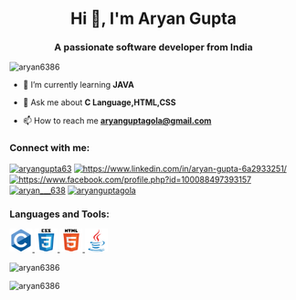 <h1 align="center">Hi 👋, I'm Aryan Gupta</h1>
<h3 align="center">A passionate software developer from India</h3>

<p align="left"> <img src="https://komarev.com/ghpvc/?username=aryan6386&label=Profile%20views&color=0e75b6&style=flat" alt="aryan6386" /> </p>

- 🌱 I’m currently learning **JAVA**

- 💬 Ask me about **C Language,HTML,CSS**

- 📫 How to reach me **aryanguptagola@gmail.com**

<h3 align="left">Connect with me:</h3>
<p align="left">
<a href="https://twitter.com/aryangupta63" target="blank"><img align="center" src="https://raw.githubusercontent.com/rahuldkjain/github-profile-readme-generator/master/src/images/icons/Social/twitter.svg" alt="aryangupta63" height="30" width="40" /></a>
<a href="https://linkedin.com/in/https://www.linkedin.com/in/aryan-gupta-6a2933251/" target="blank"><img align="center" src="https://raw.githubusercontent.com/rahuldkjain/github-profile-readme-generator/master/src/images/icons/Social/linked-in-alt.svg" alt="https://www.linkedin.com/in/aryan-gupta-6a2933251/" height="30" width="40" /></a>
<a href="https://fb.com/https://www.facebook.com/profile.php?id=100088497393157" target="blank"><img align="center" src="https://raw.githubusercontent.com/rahuldkjain/github-profile-readme-generator/master/src/images/icons/Social/facebook.svg" alt="https://www.facebook.com/profile.php?id=100088497393157" height="30" width="40" /></a>
<a href="https://instagram.com/aryan___638" target="blank"><img align="center" src="https://raw.githubusercontent.com/rahuldkjain/github-profile-readme-generator/master/src/images/icons/Social/instagram.svg" alt="aryan___638" height="30" width="40" /></a>
<a href="https://www.hackerrank.com/aryanguptagola" target="blank"><img align="center" src="https://raw.githubusercontent.com/rahuldkjain/github-profile-readme-generator/master/src/images/icons/Social/hackerrank.svg" alt="aryanguptagola" height="30" width="40" /></a>
</p>

<h3 align="left">Languages and Tools:</h3>
<p align="left"> <a href="https://www.cprogramming.com/" target="_blank" rel="noreferrer"> <img src="https://raw.githubusercontent.com/devicons/devicon/master/icons/c/c-original.svg" alt="c" width="40" height="40"/> </a> <a href="https://www.w3schools.com/css/" target="_blank" rel="noreferrer"> <img src="https://raw.githubusercontent.com/devicons/devicon/master/icons/css3/css3-original-wordmark.svg" alt="css3" width="40" height="40"/> </a> <a href="https://www.w3.org/html/" target="_blank" rel="noreferrer"> <img src="https://raw.githubusercontent.com/devicons/devicon/master/icons/html5/html5-original-wordmark.svg" alt="html5" width="40" height="40"/> </a> <a href="https://www.java.com" target="_blank" rel="noreferrer"> <img src="https://raw.githubusercontent.com/devicons/devicon/master/icons/java/java-original.svg" alt="java" width="40" height="40"/> </a> </p>

<p><img align="center" src="https://github-readme-stats.vercel.app/api/top-langs?username=aryan6386&show_icons=true&locale=en&layout=compact" alt="aryan6386" /></p>

<p><img align="center" src="https://github-readme-streak-stats.herokuapp.com/?user=aryan6386&" alt="aryan6386" /></p>
